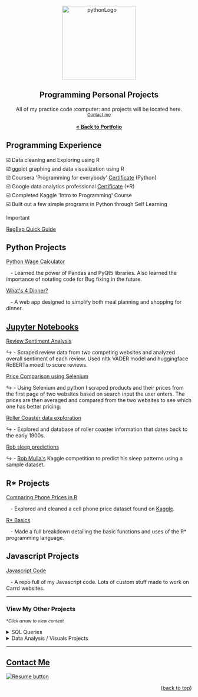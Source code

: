 <a name="readme-top"></a>
<div align="center">

  <img src="https://user-images.githubusercontent.com/121735588/216512455-fadd17bb-91bb-48f2-8d35-03b9f5c69481.png" alt="pythonLogo" width="200" height="200">


  <h2 align="center">Programming Personal Projects</h2>
  <p align="center">
  All of my practice code :computer: and projects will be located here.
   <br> <sub><a href="https://cameroncss.com/#contact">Contact me </a></sub>
<br>
    <br>
     <a href="https://github.com/CameronCSS/PersonalProjects/blob/main/README.md"><strong>« Back to Portfolio</strong></a>
  </p>
</div>

## Programming Experience
:ballot_box_with_check: Data cleaning and Exploring using R
<br> :ballot_box_with_check: ggplot graphing and data visualization using R
<br> :ballot_box_with_check: Coursera 'Programming for everybody' [Certificate](https://www.coursera.org/account/accomplishments/specialization/certificate/GS3TAMF6TUN6) (Python)
<br> :ballot_box_with_check: Google data analytics professional [Certificate](https://www.coursera.org/account/accomplishments/specialization/certificate/L872LWPQDXR6) (*R) 
<br> :ballot_box_with_check: Completed Kaggle 'Intro to Programming' Course
<br> :ballot_box_with_check: Built out a few simple programs in Python through Self Learning

> [!IMPORTANT]
> <a href="https://github.com/CameronCSS/Programming-Languages/blob/main/Python/Regular_Expression_Quick_Guide.txt" target="new">RegExp Quick Guide</a>

## Python Projects
<a href="https://github.com/CameronCSS/Programming-Languages/tree/main/Python%20Wage%20Calculator" target="new">Python Wage Calculator</a>

&nbsp; &nbsp;- Learned the power of Pandas and PyQt5 libraries. Also learned the importance of notating code for Bug fixing in the future.

<a href="https://github.com/CameronCSS/Programming-Languages/tree/main/What's%20for%20dinner" target="new">What's 4 Dinner?</a>

&nbsp; &nbsp;- A web app designed to simplify both meal planning and shopping for dinner.

## [Jupyter Notebooks](https://github.com/CameronCSS/Programming-Languages/blob/main/Data%20Notebooks/README.md)
[Review Sentiment Analysis](https://github.com/CameronCSS/Programming-Languages/blob/main/Data%20Notebooks/Review%20Sentiment%20Analysis.ipynb)

↪️ - Scraped review data from two competing websites and analyzed overall sentiment of each review. Used nltk VADER model and huggingface RoBERTa moedl to score reviews.

[Price Comparison using Selenium](https://github.com/CameronCSS/Programming-Languages/blob/main/Data%20Notebooks/Price%20Comparison.ipynb)

↪️ - Using Selenium and python I scraped products and their prices from the first page of two websites based on search input the user enters. The prices are then averaged and compared from the two websites to see which one has better pricing.

[Roller Coaster data exploration](https://github.com/CameronCSS/Programming-Languages/blob/main/Data%20Notebooks/Kaggle_Coasters.ipynb)

↪️ - Explored and database of roller coaster information that dates back to the early 1900s.

[Rob sleep predictions](https://github.com/CameronCSS/Programming-Languages/blob/main/Data%20Notebooks/rob-sleep-predictions.ipynb)

↪️ - [Rob Mulla's](https://www.kaggle.com/robikscube) Kaggle competition to predict his sleep patterns using a sample dataset.

## R* Projects
<a href="https://github.com/CameronCSS/Programming-Languages/tree/main/Comparing%20Phone%20Prices%20in%20R" target="new">Comparing Phone Prices in R</a>

&nbsp; &nbsp;- Explored and cleaned a cell phone price dataset found on [Kaggle](https://www.kaggle.com/datasets/rkiattisak/mobile-phone-price).

<a href="https://github.com/CameronCSS/Programming-Languages/tree/main/R-Basics" target="new">R* Basics</a>

&nbsp; &nbsp;- Made a full breakdown detailing the basic functions and uses of the R* programming language.

## Javascript Projects
<a href="https://github.com/CameronCSS/Programming-Languages/tree/main/Javascript" target="new">Javascript Code</a>

&nbsp; &nbsp;- A repo full of my Javascript code. Lots of custom stuff made to work on Carrd websites.

----

### View My Other Projects
 <sub>**Click arrow to view content*</sub>

<details>
  <summary>SQL Queries</summary>
<a href="https://github.com/CameronCSS/SQL-Queries/tree/main/8%20Weeks%20of%20SQL" target="new">8 Weeks of SQL</a>
<br>
&nbsp; &nbsp;- Explored complex queries to clean data, compute customer figures, and organize data in unusual ways.
<br>
<br>
<a href="https://github.com/CameronCSS/SQL-Queries/tree/main/Data%20Lemur%20SQL%20Questions" target="new">Data Lemur SQL Questions</a>
<br>
&nbsp; &nbsp;- SQL interview questions using CTEs, multiple joins, subqueries, aggregations, and other advanced SQL functions.
<br>
<br>
<a href="https://github.com/CameronCSS/SQL-Queries/tree/main/Khan%20Academy%20Advanced%20SQL" target="new">Khan Academy Advanced SQL</a>
<br>
&nbsp; &nbsp;- Expand SQL knowledge about combining tables with JOINs and using multiple queries at once.
<br>
<br>
<a href="https://github.com/CameronCSS/SQL-Queries/tree/main/SQLbolt%20-%20SQL%20lessons" target="new">SQLbolt - SQL lessons</a>
<br>
&nbsp; &nbsp;- Refreshed foundational understanding of SQL and discovered context variations among SQL-powered platforms.
<br>

</details>

<details>
<summary>Data Analysis / Visuals Projects</summary>
<a href="https://github.com/CameronCSS/Data-Analysis/tree/main/Power-BI-Dashboards" target="new">Power BI Dashboards</a>
<br>
&nbsp; &nbsp;- Collection of my Power BI projects/dashboards with detailed analysis and visually appealing data.
<br>
<br>
<a href="https://cameroncss.github.io/Data-Analysis/Netflix/index.html" target="new">Netflix Movies and TV Shows</a>
<br>
&nbsp; &nbsp;- Built out multiple sheets to display on a single visual, and created an interactive dashboard.
<br>	
<br>
<a href="https://github.com/CameronCSS/Data-Analysis/tree/main/SLC%20civilian%20complaints" target="new">SLC civilian complaints</a>
  <br>
&nbsp; &nbsp;- Utilized API calls to gather data from public sources. Built a local DB to use in Power BI to uncover valuable insights.
  <br>
 </details>


----

<a name="Contact"></a> 
## <a href="https://cameroncss.com/#contact">Contact Me</a>

  </table>
  <p style="margin-left: auto;">
    <a href="https://drive.google.com/file/d/1YaM4hDtt2-79ShBVTN06Y3BU79LvFw6J/view?usp=sharing" target="_blank" rel="noopener noreferrer">
      <img src="https://user-images.githubusercontent.com/121735588/215364205-abdfc0ac-53db-4733-8d43-b57c1bafb802.png" alt="Resume button">
    </a>
  </p>
</div>

<p align="right">(<a href="#readme-top">back to top</a>)</p>
